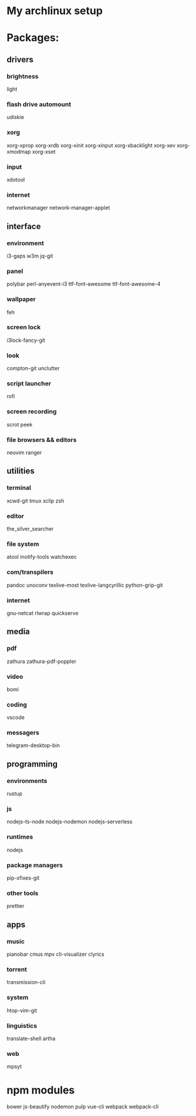 # My archlinux setup

# Packages:

## drivers
### brightness
light
### flash drive automount
udiskie
### xorg
xorg-xprop xorg-xrdb xorg-xinit xorg-xinput xorg-xbacklight xorg-xev xorg-xmodmap xorg-xset
### input
xdotool
### internet
networkmanager network-manager-applet

## interface
### environment
i3-gaps w3m jq-git
### panel
polybar perl-anyevent-i3 ttf-font-awesome ttf-font-awesome-4
### wallpaper
feh
### screen lock
i3lock-fancy-git
### look
compton-git unclutter
### script launcher
rofi
### screen recording
scrot peek
### file browsers && editors
neovim ranger

## utilities
### terminal
xcwd-git tmux xclip zsh
### editor
the_silver_searcher
### file system
atool inotify-tools watchexec
### com/transpilers
pandoc unoconv texlive-most texlive-langcyrillic python-grip-git
### internet
gnu-netcat rlwrap quickserve

## media
### pdf
zathura zathura-pdf-poppler
### video
bomi
### coding
vscode
### messagers
telegram-desktop-bin

## programming
### environments
rustup
### js
nodejs-ts-node nodejs-nodemon nodejs-serverless
### runtimes
nodejs
### package managers
pip-xfixes-git
### other tools
prettier

## apps
### music
pianobar cmus mpv cli-visualizer clyrics
### torrent
transmission-cli
### system
htop-vim-git
### linguistics
translate-shell artha
### web
mpsyt

# npm modules
bower js-beautify nodemon pulp vue-cli webpack webpack-cli
